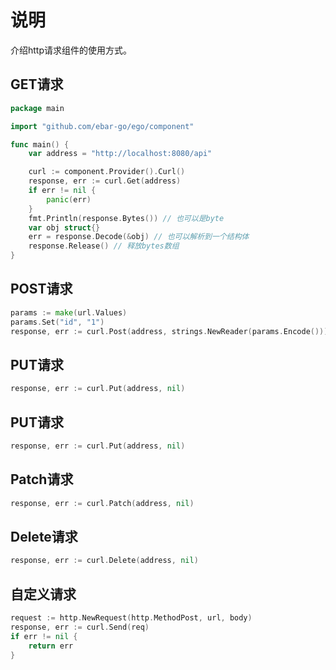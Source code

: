 # 说明
介绍http请求组件的使用方式。

## GET请求
```go
package main

import "github.com/ebar-go/ego/component"

func main() {
    var address = "http://localhost:8080/api"

    curl := component.Provider().Curl()
    response, err := curl.Get(address)
    if err != nil {
        panic(err)
    }
    fmt.Println(response.Bytes()) // 也可以是byte
    var obj struct{}
    err = response.Decode(&obj) // 也可以解析到一个结构体
    response.Release() // 释放bytes数组
}
```

## POST请求
```go
params := make(url.Values)
params.Set("id", "1")
response, err := curl.Post(address, strings.NewReader(params.Encode()))
```

## PUT请求
```go
response, err := curl.Put(address, nil)
```

## PUT请求
```go
response, err := curl.Put(address, nil)
```


## Patch请求
```go
response, err := curl.Patch(address, nil)
```

## Delete请求
```go
response, err := curl.Delete(address, nil)
```

## 自定义请求
```go
request := http.NewRequest(http.MethodPost, url, body)
response, err := curl.Send(req)
if err != nil {
    return err
}
```

